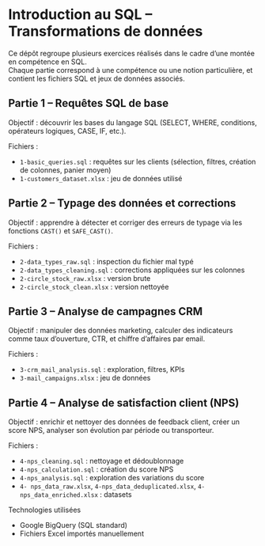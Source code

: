 # Introduction au SQL – Transformations de données

Ce dépôt regroupe plusieurs exercices réalisés dans le cadre d’une montée en compétence en SQL.  
Chaque partie correspond à une compétence ou une notion particulière, et contient les fichiers SQL et jeux de données associés.

## Partie 1 – Requêtes SQL de base

Objectif : découvrir les bases du langage SQL (SELECT, WHERE, conditions, opérateurs logiques, CASE, IF, etc.).

Fichiers :
- `1-basic_queries.sql` : requêtes sur les clients (sélection, filtres, création de colonnes, panier moyen)
- `1-customers_dataset.xlsx` : jeu de données utilisé

## Partie 2 – Typage des données et corrections

Objectif : apprendre à détecter et corriger des erreurs de typage via les fonctions `CAST()` et `SAFE_CAST()`.

Fichiers :
- `2-data_types_raw.sql` : inspection du fichier mal typé
- `2-data_types_cleaning.sql` : corrections appliquées sur les colonnes
- `2-circle_stock_raw.xlsx` : version brute
- `2-circle_stock_clean.xlsx` : version nettoyée


## Partie 3 – Analyse de campagnes CRM

Objectif : manipuler des données marketing, calculer des indicateurs comme taux d’ouverture, CTR, et chiffre d’affaires par email.

Fichiers :
- `3-crm_mail_analysis.sql` : exploration, filtres, KPIs
- `3-mail_campaigns.xlsx` : jeu de données

## Partie 4 – Analyse de satisfaction client (NPS)

Objectif : enrichir et nettoyer des données de feedback client, créer un score NPS, analyser son évolution par période ou transporteur.

Fichiers :
- `4-nps_cleaning.sql` : nettoyage et dédoublonnage
- `4-nps_calculation.sql` : création du score NPS
- `4-nps_analysis.sql` : exploration des variations du score
- `4- nps_data_raw.xlsx`, `4-nps_data_deduplicated.xlsx`, `4-nps_data_enriched.xlsx` : datasets

Technologies utilisées

- Google BigQuery (SQL standard)
- Fichiers Excel importés manuellement
